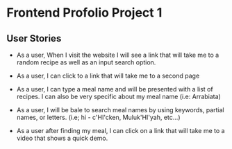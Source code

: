 # Frontend Profolio Project 1

## User Stories

- As a user, When I visit the website I will see a link that will take me to a random recipe as well as an input search option.

* As a user, I can click to a link that will take me to a second page

- As a user, I can type a meal name and will be presented with a list of recipes. I can also be very specific about my meal name (i.e: Arrabiata)

* As a user, I will be bale to search meal names by using keywords, partial names, or letters. (i.e; hi - c'HI'cken, Muluk'HI'yah, etc...)

* As a user after finding my meal, I can click on a link that will take me to a video that shows a quick demo.
